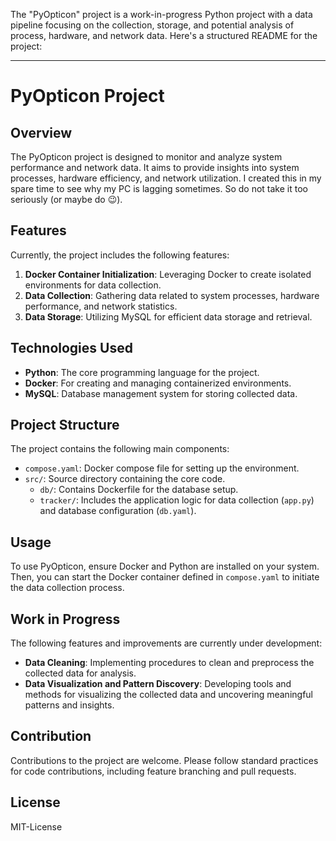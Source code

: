 The "PyOpticon" project is a work-in-progress Python project with a data pipeline focusing on the collection, storage, and potential analysis of process, hardware, and network data. Here's a structured README for the project:

---

# PyOpticon Project

## Overview
The PyOpticon project is designed to monitor and analyze system performance and network data. It aims to provide insights into system processes, hardware efficiency, and network utilization.
I created this in my spare time to see why my PC is lagging sometimes. So do not take it too seriously (or maybe do 😉).

## Features
Currently, the project includes the following features:
1. **Docker Container Initialization**: Leveraging Docker to create isolated environments for data collection.
2. **Data Collection**: Gathering data related to system processes, hardware performance, and network statistics.
3. **Data Storage**: Utilizing MySQL for efficient data storage and retrieval.

## Technologies Used
- **Python**: The core programming language for the project.
- **Docker**: For creating and managing containerized environments.
- **MySQL**: Database management system for storing collected data.

## Project Structure
The project contains the following main components:
- `compose.yaml`: Docker compose file for setting up the environment.
- `src/`: Source directory containing the core code.
  - `db/`: Contains Dockerfile for the database setup.
  - `tracker/`: Includes the application logic for data collection (`app.py`) and database configuration (`db.yaml`).

## Usage
To use PyOpticon, ensure Docker and Python are installed on your system. Then, you can start the Docker container defined in `compose.yaml` to initiate the data collection process.

## Work in Progress
The following features and improvements are currently under development:
- **Data Cleaning**: Implementing procedures to clean and preprocess the collected data for analysis.
- **Data Visualization and Pattern Discovery**: Developing tools and methods for visualizing the collected data and uncovering meaningful patterns and insights.

## Contribution
Contributions to the project are welcome. Please follow standard practices for code contributions, including feature branching and pull requests.

## License
MIT-License
